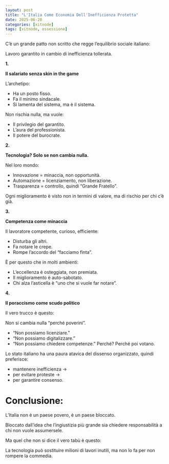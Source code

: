 ```yaml
---
layout: post
title: "L'Italia Come Economia Dell'Inefficienza Protetta"
date: 2025-06-20
categories: [xitnode]
tags: [xitnode, ossessione]
---
```


C’è un grande patto non scritto che regge l’equilibrio sociale italiano:

Lavoro garantito in cambio di inefficienza tollerata.

**1.**

**Il salariato senza skin in the game**

L’archetipo:

- Ha un posto fisso.
- Fa il minimo sindacale.
- Si lamenta del sistema, ma è il sistema.

Non rischia nulla, ma vuole:

- Il privilegio del garantito.
- L’aura del professionista.
- Il potere del burocrate.

**2.**

**Tecnologia? Solo se non cambia nulla.**

Nel loro mondo:

- Innovazione = minaccia, non opportunità.
- Automazione = licenziamento, non liberazione.
- Trasparenza = controllo, quindi “Grande Fratello”.

Ogni miglioramento è visto non in termini di valore, ma di rischio per chi c’è già.

**3.**

**Competenza come minaccia**

Il lavoratore competente, curioso, efficiente:

- Disturba gli altri.
- Fa notare le crepe.
- Rompe l’accordo del “facciamo finta”.

È per questo che in molti ambienti:

- L’eccellenza è osteggiata, non premiata.
- Il miglioramento è auto-sabotato.
- Chi alza l’asticella è “uno che si vuole far notare”.

**4.**

**Il poraccismo come scudo politico**

Il vero trucco è questo:

Non si cambia nulla “perché poverini”.

- “Non possiamo licenziare.”
- “Non possiamo digitalizzare.”
- “Non possiamo chiedere competenze.” Perché? Perché poi votano.

Lo stato italiano ha una paura atavica del dissenso organizzato, quindi preferisce:

- mantenere inefficienza →
- per evitare proteste →
- per garantire consenso.

# **Conclusione:**

L’Italia non è un paese povero, è un paese bloccato.

Bloccato dall’idea che l’ingiustizia più grande sia chiedere responsabilità a chi non vuole assumersele.

Ma quel che non si dice il vero tabù è questo:

La tecnologia può sostituire milioni di lavori inutili, ma non lo fa per non rompere la commedia.